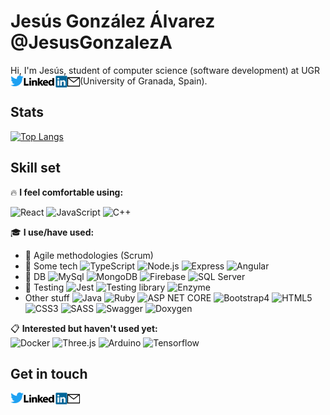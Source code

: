 # Jesús González Álvarez @JesusGonzalezA 
Hi, I'm Jesús, student of computer science (software development) at UGR (University of Granada, Spain). <a href="https://twitter.com/JesusGonADev">
  <img align="left" alt="JesusGonzalezA | Twitter" width="21px" src="https://raw.githubusercontent.com/JesusGonzalezA/JesusGonzalezA/master/assets/twitter-logo.png" />
</a>
<a href="https://www.linkedin.com/in/jesusgonzalezalvarez">
  <img align="left" alt="Mail" width="70px" src="https://raw.githubusercontent.com/JesusGonzalezA/JesusGonzalezA/master/assets/linkedin-logo.png" />
</a>
<a href="mailto:jesusgranada99@gmail.com?Subject=Hola%20Jesús!">
 <img align="left" alt="Mail" width="20px" src="https://raw.githubusercontent.com/JesusGonzalezA/JesusGonzalezA/master/assets/mail-icon.png" />
</a>

## Stats

[![Top Langs](https://github-readme-stats.vercel.app/api/top-langs/?username=JesusGonzalezA&layout=compact)](https://github.com/JesusGonzalezA?tab=repositories)


## Skill set

:fire: **I feel comfortable using:** 

![React](https://img.shields.io/badge/-React-61DAFB?style=plastic&logo=react&logoColor=white)
![JavaScript](https://img.shields.io/badge/-JavaScript-F7DF1E?style=plastic&logo=JavaScript&logoColor=black)
![C++](https://img.shields.io/badge/-C++-00599C?style=plastic&logo=cplusplus&logoColor=black)

:mortar_board: **I use/have used:** 
* :two_men_holding_hands: Agile methodologies (Scrum)
* :hammer: Some tech 
    ![TypeScript](https://img.shields.io/badge/-TypeScript-3178C6?style=plastic&logo=TypeScript&logoColor=white)
    ![Node.js](https://img.shields.io/badge/-Node.js-339933?style=plastic&logo=node.js&logoColor=white)
    ![Express](https://img.shields.io/badge/-Express-339933?style=plastic&logo=node.js&logoColor=white)
    ![Angular](https://img.shields.io/badge/-Angular-DD0031?style=plastic&logo=angular)
* :floppy_disk: DB
    ![MySql](https://img.shields.io/badge/-MySql-4479A1?style=plastic&logo=mysql&logoColor=white)
    ![MongoDB](https://img.shields.io/badge/-MongoDB-47A248?style=plastic&logo=MongoDB&logoColor=white)
    ![Firebase](https://img.shields.io/badge/-Firebase-FFCA28?style=plastic&logo=firebase&logoColor=white)
    ![SQL Server](https://img.shields.io/badge/-SQL-Server-47A248?style=plastic&logo=microsoftsqlserver&logoColor=white)
* :microscope: Testing
    ![Jest](https://img.shields.io/badge/-Jest-C21325?style=plastic&logo=Jest&logoColor=white)
    ![Testing library](https://img.shields.io/badge/-Testing-library-E33332?style=plastic&logo=testinglibrary&logoColor=white)
    ![Enzyme](https://img.shields.io/badge/-Enzyme-141526?style=plastic&logo=speedtest&logoColor=white)
* Other stuff
    ![Java](https://img.shields.io/badge/-Java-007396?style=plastic&logo=java&logoColor=white)
    ![Ruby](https://img.shields.io/badge/-Ruby-CC342D?style=plastic&logo=ruby&logoColor=white)
    ![ASP NET CORE](https://img.shields.io/badge/-Ruby-512BD4?style=plastic&logo=ruby&logoColor=white)
    ![Bootstrap4](https://img.shields.io/badge/-Bootstrap-7952B3?style=plastic&logo=bootstrap&logoColor=white)
    ![HTML5](https://img.shields.io/badge/-HTML5-E34F26?style=plastic&logo=html5&logoColor=white)
    ![CSS3](https://img.shields.io/badge/-CSS3-1572B6?style=plastic&logo=css3&logoColor=white)
    ![SASS](https://img.shields.io/badge/-SASS-CC6699?style=plastic&logo=sass&logoColor=white)
    ![Swagger](https://img.shields.io/badge/-Swagger-85EA2D?style=plastic&logo=swagger&logoColor=white)
    ![Doxygen](https://img.shields.io/badge/-Doxygen-8CA1AF?style=plastic&logo=readthedocs&logoColor=white)

:clipboard: **Interested but haven't used yet:** \
  ![Docker](https://img.shields.io/badge/-Docker-2496ED?style=plastic&logo=docker&logoColor=white)
  ![Three.js](https://img.shields.io/badge/-Three.js-000000?style=plastic&logo=three-dot-js&logoColor=white)
  ![Arduino](https://img.shields.io/badge/-Arduino-00979D?style=plastic&logo=arduino&logoColor=white)
  ![Tensorflow](https://img.shields.io/badge/-Tensorflow-FF6F00?style=plastic&logo=tensorflow&logoColor=white)


## Get in touch 

<a href="https://twitter.com/JesusGonADev">
  <img align="left" alt="JesusGonzalezA | Twitter" width="21px" src="https://raw.githubusercontent.com/JesusGonzalezA/JesusGonzalezA/master/assets/twitter-logo.png" />
</a>
<a href="https://www.linkedin.com/in/jesusgonzalezalvarez">
  <img align="left" alt="Mail" width="70px" src="https://raw.githubusercontent.com/JesusGonzalezA/JesusGonzalezA/master/assets/linkedin-logo.png" />
</a>
<a href="mailto:jesusgranada99@gmail.com?Subject=Hola%20Jesús!">
 <img align="left" alt="Mail" width="20px" src="https://raw.githubusercontent.com/JesusGonzalezA/JesusGonzalezA/master/assets/mail-icon.png" />
</a>
